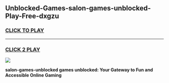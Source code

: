 
## Unblocked-Games-salon-games-unblocked-Play-Free-dxgzu
<h3>
<a href="https://premium76.site?title=salon-games-unblocked&ref=10A">CLICK TO PLAY</a></h3>
<hr>

<h3>
<a href="https://premium76.site?title=salon-games-unblocked&ref=10A">CLICK 2 PLAY</a>
  
</h3>

<a href="https://premium76.site?title=salon-games-unblocked&ref=10A"><img src="https://clearcache.store/games.png"></a>


**salon-games-unblocked games unblocked: Your Gateway to Fun and Accessible Online Gaming**

